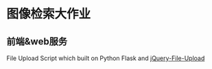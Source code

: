 图像检索大作业
===================

## 前端&web服务
File Upload Script which built on Python Flask and [jQuery-File-Upload](https://github.com/blueimp/jQuery-File-Upload/) 

